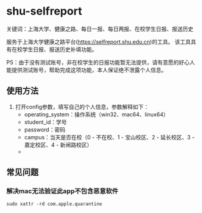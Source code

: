 # shu-selfreport
关键词：上海大学、健康之路、每日一报、每日两报、在校学生日报、报送历史

服务于上海大学健康之路平台(https://selfreport.shu.edu.cn)的工具。
该工具具有在校学生日报、报送历史补填功能。

PS：由于没有测试账号，非在校学生的日报功能暂无法提供，请有意愿的好心人能提供测试账号，帮助完成这项功能，本人保证绝不泄露个人信息。

## 使用方法
1. 打开config参数，填写自己的个人信息，参数解释如下：
    * operating_system：操作系统（win32、mac64、linux64）
    * student_id：学号
    * password：密码
    * campus：当天是否在校（0 - 不在校、1 - 宝山校区、2 - 延长校区、3 - 嘉定校区、4 - 新闸路校区）
    * 
    
    
## 常见问题
### 解决mac无法验证此app不包含恶意软件
```
sudo xattr -rd com.apple.quarantine 
```
